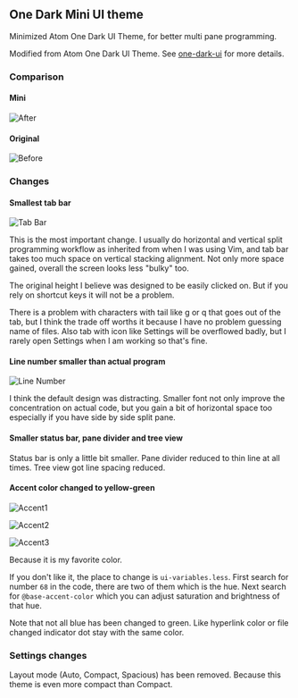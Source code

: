 ## One Dark Mini UI theme

Minimized Atom One Dark UI Theme, for better multi pane programming.

Modified from Atom One Dark UI Theme. See [one-dark-ui](https://atom.io/themes/one-dark-ui) for more details.

### Comparison

#### Mini
![After](http://i.imgur.com/rwlgWmM.png)

#### Original
![Before](http://i.imgur.com/4C7f1Vi.png)

### Changes

#### Smallest tab bar

![Tab Bar](http://i.imgur.com/hVojaQd.png)

This is the most important change. I usually do horizontal and vertical split programming workflow as inherited from when I was using Vim, and tab bar takes too much space on vertical stacking alignment. Not only more space gained, overall the screen looks less "bulky" too.

The original height I believe was designed to be easily clicked on. But if you rely on shortcut keys it will not be a problem.

There is a problem with characters with tail like g or q that goes out of the tab, but I think the trade off worths it because I have no problem guessing name of files. Also tab with icon like Settings will be overflowed badly, but I rarely open Settings when I am working so that's fine.

#### Line number smaller than actual program

![Line Number](http://i.imgur.com/aysiFbn.png)

I think the default design was distracting. Smaller font not only improve the concentration on actual code, but you gain a bit of horizontal space too especially if you have side by side split pane.

#### Smaller status bar, pane divider and tree view

Status bar is only a little bit smaller. Pane divider reduced to thin line at all times. Tree view got line spacing reduced.

#### Accent color changed to yellow-green

![Accent1](http://i.imgur.com/IdfiusO.png)

![Accent2](http://i.imgur.com/LUgBuoh.png)

![Accent3](http://i.imgur.com/hTej5oQ.png)

Because it is my favorite color.

If you don't like it, the place to change is `ui-variables.less`. First search for number `68` in the code, there are two of them which is the hue. Next search for `@base-accent-color` which you can adjust saturation and brightness of that hue.

Note that not all blue has been changed to green. Like hyperlink color or file changed indicator dot stay with the same color.

### Settings changes

Layout mode (Auto, Compact, Spacious) has been removed. Because this theme is even more compact than Compact.
